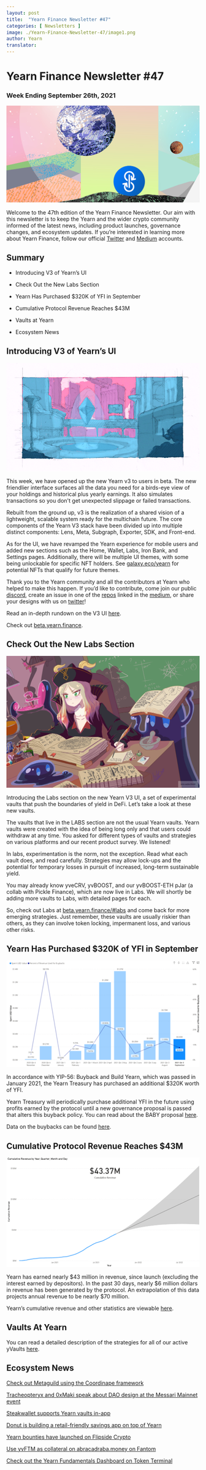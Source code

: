 ```yaml
---
layout: post
title:  "Yearn Finance Newsletter #47"
categories: [ Newsletters ]
image: ./Yearn-Finance-Newsletter-47/image1.png
author: Yearn
translator: 
---
```

# Yearn Finance Newsletter #47

### Week Ending September 26th, 2021

![](image1.png)

Welcome to the 47th edition of the Yearn Finance Newsletter. Our aim with this newsletter is to keep the Yearn and the wider crypto community informed of the latest news, including product launches, governance changes, and ecosystem updates. If you’re interested in learning more about Yearn Finance, follow our official [Twitter](https://twitter.com/iearnfinance) and [Medium](https://medium.com/iearn) accounts.

## Summary

-   Introducing V3 of Yearn’s UI

-   Check Out the New Labs Section

-   Yearn Has Purchased $320K of YFI in September

-   Cumulative Protocol Revenue Reaches $43M

-   Vaults at Yearn

-   Ecosystem News


## Introducing V3 of Yearn’s UI

![](image2.png)

This week, we have opened up the new Yearn v3 to users in beta. The new friendlier interface surfaces all the data you need for a birds-eye view of your holdings and historical plus yearly earnings. It also simulates transactions so you don't get unexpected slippage or failed transactions.

Rebuilt from the ground up, v3 is the realization of a shared vision of a lightweight, scalable system ready for the multichain future. The core components of the Yearn V3 stack have been divided up into multiple distinct components: Lens, Meta, Subgraph, Exporter, SDK, and Front-end. 

As for the UI, we have revamped the Yearn experience for mobile users and added new sections such as the Home, Wallet, Labs, Iron Bank, and Settings pages. Additionally, there will be multiple UI themes, with some being unlockable for specific NFT holders. See [galaxy.eco/yearn](https://galaxy.eco/yearn) for potential NFTs that qualify for future themes.

Thank you to the Yearn community and all the contributors at Yearn who helped to make this happen. If you’d like to contribute, come join our public [discord](https://discord.gg/8rF374XkXy), create an issue in one of the [repos](https://github.com/yearn) linked in the [medium](https://medium.com/iearn/yearn-ui-v3-0-a194355bdb1f), or share your designs with us on [twitter](https://twitter.com/iearnfinance)!

Read an in-depth rundown on the V3 UI [here](https://medium.com/iearn/yearn-ui-v3-0-a194355bdb1f).

Check out [beta.yearn.finance](https://beta.yearn.finance/).

## Check Out the New Labs Section

![](image3.png)

Introducing the Labs section on the new Yearn V3 UI, a set of experimental vaults that push the boundaries of yield in DeFi. Let’s take a look at these new vaults.

The vaults that live in the LABS section are not the usual Yearn vaults. Yearn vaults were created with the idea of being long only and that users could withdraw at any time. You asked for different types of vaults and strategies on various platforms and our recent product survey. We listened!

In labs, experimentation is the norm, not the exception. Read what each vault does, and read carefully. Strategies may allow lock-ups and the potential for temporary losses in pursuit of increased, long-term sustainable yield.

You may already know yveCRV, yvBOOST, and our yvBOOST-ETH pJar (a collab with Pickle Finance), which are now live in Labs. We will shortly be adding more vaults to Labs, with detailed pages for each.

So, check out Labs at [beta.yearn.finance/#labs](https://beta.yearn.finance/#/labs) and come back for more emerging strategies. Just remember, these vaults are usually riskier than others, as they can involve token locking, impermanent loss, and various other risks.

## Yearn Has Purchased $320K of YFI in September

![](image4.png)

In accordance with YIP-56: Buyback and Build Yearn, which was passed in January 2021, the Yearn Treasury has purchased an additional $320K worth of YFI.

Yearn Treasury will periodically purchase additional YFI in the future using profits earned by the protocol until a new governance proposal is passed that alters this buyback policy. You can read about the BABY proposal [here](https://snapshot.org/#/yearn/proposal/Qmb6gBzjvgLMazSrQQGVcjutLNdkVyM2Lh6yckMzdoaHWZ). 

Data on the buybacks can be found [here](https://www.yfistats.com/financials/YFIBuybacks.html).

## Cumulative Protocol Revenue Reaches $43M

![](image5.png)

Yearn has earned nearly $43 million in revenue, since launch (excluding the interest earned by depositors). In the past 30 days, nearly $6 million dollars in revenue has been generated by the protocol. An extrapolation of this data projects annual revenue to be nearly $70 million. 

Yearn’s cumulative revenue and other statistics are viewable [here](https://www.yfistats.com/).

## Vaults At Yearn

You can read a detailed description of the strategies for all of our active yVaults [here](https://medium.com/yearn-state-of-the-vaults/the-vaults-at-yearn-9237905ffed3).

## Ecosystem News

[Check out Metaguild using the Coordinape framework](https://twitter.com/metaguildcom/status/1440368717888557068)

[Tracheopteryx and 0xMaki speak about DAO design at the Messari Mainnet event](https://twitter.com/MessariCrypto/status/1440412651457110020)

[Steakwallet supports Yearn vaults in-app](https://twitter.com/steakwallet/status/1440734147194994694)

[Donut is building a retail-friendly savings app on top of Yearn](https://twitter.com/bantg/status/1438680337735987209)

[Yearn bounties have launched on Flipside Crypto](https://twitter.com/flipsidecrypto/status/1438613782507446273)

[Use yvFTM as collateral on abracadraba.money on Fantom](https://twitter.com/MIM_Spell/status/1441912161001820161?s=20)

[Check out the Yearn Fundamentals Dashboard on Token Terminal](https://twitter.com/iearnfinance/status/1441179921523507200)
